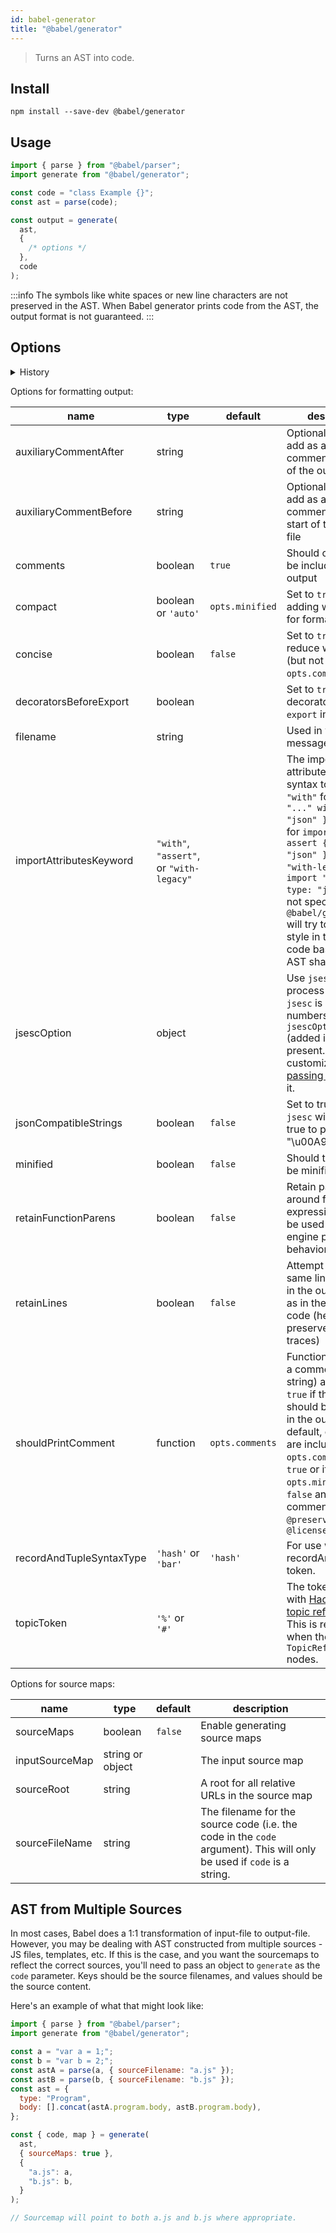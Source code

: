 ```yaml
---
id: babel-generator
title: "@babel/generator"
---
```


> Turns an AST into code.

## Install

```shell npm2yarn
npm install --save-dev @babel/generator
```

## Usage

```js title="JavaScript"
import { parse } from "@babel/parser";
import generate from "@babel/generator";

const code = "class Example {}";
const ast = parse(code);

const output = generate(
  ast,
  {
    /* options */
  },
  code
);
```

:::info
The symbols like white spaces or new line characters are not preserved in the AST. When Babel generator prints code from the AST, the output format is not guaranteed.
:::

## Options

<details>
  <summary>History</summary>

| Version | Changes |
| --- | --- |
| v7.22.0 | Added `importAttributesKeyword` |
| v7.21.0 | Added `inputSourceMap` |
</details>

Options for formatting output:

| name                     | type                | default         | description                                                                                                                                                                                                                                                        |
| -----------------------  | ------------------- | --------------- | ------------------------------------------------------------------------------------------------------------------------------------------------------------------------------------------------------------------------------------------------------------------ |
| auxiliaryCommentAfter    | string              |                 | Optional string to add as a block comment at the end of the output file                                                                                                                                                                                            |
| auxiliaryCommentBefore   | string              |                 | Optional string to add as a block comment at the start of the output file                                                                                                                                                                                          |
| comments                 | boolean             | `true`          | Should comments be included in output                                                                                                                                                                                                                              |
| compact                  | boolean or `'auto'` | `opts.minified` | Set to `true` to avoid adding whitespace for formatting                                                                                                                                                                                                            |
| concise                  | boolean             | `false`         | Set to `true` to reduce whitespace (but not as much as `opts.compact`)                                                                                                                                                                                             |
| decoratorsBeforeExport   | boolean             |                 | Set to `true` to print decorators before `export` in output.                                                                                                                                                                                                       |
| filename                 | string              |                 | Used in warning messages                                                                                                                                                                                                                                           |
| importAttributesKeyword  | `"with"`, `"assert"`, or `"with-legacy"` | | The import attributes/assertions syntax to use. `"with"` for `import "..." with { type: "json" }`, `"assert"` for `import "..." assert { type: "json" }`, and `"with-legacy"` for `import "..." with type: "json"`. When not specified, `@babel/generator` will try to match the style in the input code based on the AST shape. |
| jsescOption              | object              |                 | Use `jsesc` to process literals. `jsesc` is applied to numbers only if `jsescOption.numbers` (added in `v7.9.0`) is present. You can customize `jsesc` by [passing options](https://github.com/mathiasbynens/jsesc#api) to it.                                     |
| jsonCompatibleStrings    | boolean             | `false`         | Set to true to run `jsesc` with "json": true to print "\u00A9" vs. "©";                                                                                                                                                                                            |
| minified                 | boolean             | `false`         | Should the output be minified                                                                                                                                                                                                                                      |
| retainFunctionParens     | boolean             | `false`         | Retain parens around function expressions (could be used to change engine parsing behavior)                                                                                                                                                                        |
| retainLines              | boolean             | `false`         | Attempt to use the same line numbers in the output code as in the source code (helps preserve stack traces)                                                                                                                                                        |
| shouldPrintComment       | function            | `opts.comments` | Function that takes a comment (as a string) and returns `true` if the comment should be included in the output. By default, comments are included if `opts.comments` is `true` or if `opts.minified` is `false` and the comment contains `@preserve` or `@license` |
| recordAndTupleSyntaxType | `'hash'` or `'bar'` | `'hash'`        | For use with the recordAndTuple token.
| topicToken               | `'%'` or `'#'`      |                 | The token to use with [Hack-pipe topic references](plugin-proposal-pipeline-operator.md). This is required when there are any `TopicReference` nodes.

Options for source maps:

| name           | type             | default | description                                                                                                            |
| -------------- | ---------------- | ------- | ---------------------------------------------------------------------------------------------------------------------- |
| sourceMaps     | boolean          | `false` | Enable generating source maps                                                                                          |
| inputSourceMap | string or object |         | The input source map                                                                                                   |
| sourceRoot     | string           |         | A root for all relative URLs in the source map                                                                         |
| sourceFileName | string           |         | The filename for the source code (i.e. the code in the `code` argument). This will only be used if `code` is a string. |

## AST from Multiple Sources

In most cases, Babel does a 1:1 transformation of input-file to output-file. However,
you may be dealing with AST constructed from multiple sources - JS files, templates, etc.
If this is the case, and you want the sourcemaps to reflect the correct sources, you'll need
to pass an object to `generate` as the `code` parameter. Keys
should be the source filenames, and values should be the source content.

Here's an example of what that might look like:

```js title="JavaScript"
import { parse } from "@babel/parser";
import generate from "@babel/generator";

const a = "var a = 1;";
const b = "var b = 2;";
const astA = parse(a, { sourceFilename: "a.js" });
const astB = parse(b, { sourceFilename: "b.js" });
const ast = {
  type: "Program",
  body: [].concat(astA.program.body, astB.program.body),
};

const { code, map } = generate(
  ast,
  { sourceMaps: true },
  {
    "a.js": a,
    "b.js": b,
  }
);

// Sourcemap will point to both a.js and b.js where appropriate.
``` 
